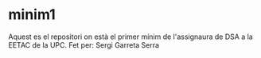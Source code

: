 # minim1
Aquest es el repositori on està el primer mínim de l'assignaura de DSA a la EETAC de la UPC.
Fet per:
Sergi Garreta Serra
